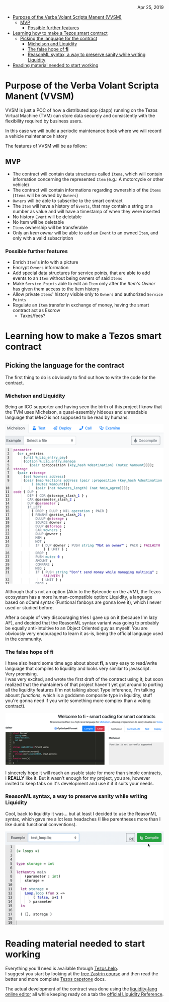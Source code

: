 <p align="right">Apr 25, 2019</p>

- [Purpose of the Verba Volant Scripta Manent (VVSM)](#purpose-of-the-verba-volant-scripta-manent-vvsm)
    - [MVP](#mvp)
        - [Possible further features](#possible-further-features)
- [Learning how to make a Tezos smart contract](#learning-how-to-make-a-tezos-smart-contract)
    - [Picking the language for the contract](#picking-the-language-for-the-contract)
        - [Michelson and Liquidity](#michelson-and-liquidity)
        - [The false hope of **fi**](#the-false-hope-of-fi)
        - [ReasonML syntax, a way to preserve sanity while writing Liquidity](#reasonml-syntax-a-way-to-preserve-sanity-while-writing-liquidity)
- [Reading material needed to start working](#reading-material-needed-to-start-working)

# Purpose of the Verba Volant Scripta Manent (VVSM)

<a name="#preface"></a>
VVSM is just a POC of how a distributed app (dapp) running on the Tezos Virtual Machine (TVM) can store data securely and consistently with the flexibility required by business users.

In this case we will build a periodic maintenance book where we will record a vehicle maintenance history

The features of VVSM will be as follow:

## MVP

- The contract will contain data structures called `Items`, which will contain information concerning the represented `Item` (e.g.: A motorcycle or other vehicle)
- The contract will contain informations regarding ownership of the `Items` (`Items` will be owned by `Owners`)
- `Owners` will be able to subscribe to the smart contract
- The `Item` will have a history of `Events`, that may contain a string or a number as value and will have a timestamp of when they were inserted
- No history `Event` will be deletable
- No Item will be deletable
- `Items` ownership will be transferable
- Only an _Item owner_ will be able to add an `Event` to an owned `Item`, and only with a valid subscription

### Possible further features

- Enrich `Item`'s info with a picture
- Encrypt `Owners` information
- Add special data structures for service points, that are able to add events to an `Item` without being owners of said `Items`
- Make `Service Points` able to edit an `Item` only after the _Item's Owner_ has given them access to the Item history
- Allow private `Items`' history visible only to `Owners` and authorized `Service Points`
- Regulate an `Item` transfer in exchange of money, having the smart contract act as Escrow
  - Taxes/fees?

# Learning how to make a Tezos smart contract

## Picking the language for the contract

The first thing to do is obviously to find out how to write the code for the contract.

### Michelson and Liquidity

Being an ICO supporter and having seen the birth of this project I know that the TVM uses Michelson, a quasi-assembly hideous and unreadable language that _IMHO_ is not supposed to be read by humans.

![A screenshot showing the Michelson language](./media/michelson.png "I mean, look at it, it's literally unusable")

Although that's not an option (Akin to the Bytecode on the JVM), the Tezos ecosystem has a more human-compatible option: Liquidity, a language based on oCaml syntax (Funtional fanboys are gonna love it), which I never used or studied before.

After a couple of very discouraging tries I gave up on it (because I'm lazy AF), and decided that the ReasonML syntax variant was going to probably be equally anti-intuitive to an Object Oriented guy as myself.
You are obviously very encouraged to learn it as-is, being the official language used in the community.

### The false hope of **fi**

I have also heard some time ago about about **fi**, a very easy to read/write language that compiles to liquidity and looks very similar to javascript.  
Very promising.  
I was very excited, and wrote the first draft of the contract using it, but soon realized that the mantainers of that project haven't yet got around to porting all the liquidity features (I'm not talking about Type inference, I'm talking abount _functions_, which is a goddamn composite type in liquidity, stuff you're gonna need if you write something more complex than a voting contract).

![A screenshot showing the "Function not supported" message that sent me away from fi-lang](./media/function-not-supported.png '"Function not supported", the reason I switched to Reason /jk')

I sincerely hope it will reach an usable state for more than simple contracts, I **REALLY** like it. But it wasn't enough for my project, you are, however invited to keep tabs on it's development and use it if it suits your needs.

### ReasonML syntax, a way to preserve sanity while writing Liquidity

Cool, back to liquidity it was... but at least I decided to use the ReasonML syntax, which gave me a lot less headaches (I like parentheses more than I like dumb functional conventions).

![A gif showing the difference between pure Liquidity and ReasonMl](./media/reason-ml.gif "Shorter, clearer, even the comments are akin to the rest of the languages I used")

# Reading material needed to start working

Everything you'll need is available through [Tezos.help](https://www.tezos.help/).  
I suggest you start by looking at the [free Zastrin course](https://www.zastrin.com/courses/simple-tezos-dapp/lessons/1-3) and then read the better and more complete [Tezos capstone](https://tezoscapstone.com/) docs.

The actual development of the contract was done using the [liquidity-lang online editor](http://www.liquidity-lang.org/edit/) all while keeping ready on a tab the [official Liquidity Reference](http://www.liquidity-lang.org/edit/doc/reference/liquidity.html#).
